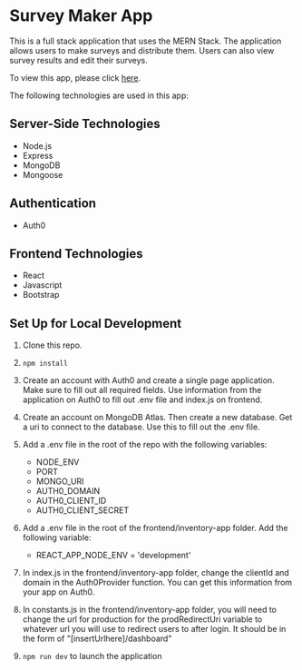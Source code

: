 # Survey Maker App

This is a full stack application that uses the MERN Stack.  The application allows users to make surveys and distribute them.  Users can also view survey results and edit their surveys.

To view this app, please click [here](https://www.surveymaker.app).

The following technologies are used in this app:

## Server-Side Technologies
- Node.js
- Express
- MongoDB
- Mongoose

## Authentication
- Auth0

## Frontend Technologies
- React
- Javascript
- Bootstrap

## Set Up for Local Development
1. Clone this repo.  
   
2. `npm install`
   
3. Create an account with Auth0 and create a single page application.  Make sure to fill out all required fields. Use information from the application on Auth0 to fill out .env file and index.js on frontend.

4. Create an account on MongoDB Atlas.  Then create a new database.  Get a uri to connect to the database.  Use this to fill out the .env file. 
   
5. Add a .env file in the root of the repo with the following variables:

    - NODE_ENV
    - PORT
    - MONGO_URI
    - AUTH0_DOMAIN
    - AUTH0_CLIENT_ID
    - AUTH0_CLIENT_SECRET
  
6. Add a .env file in the root of the frontend/inventory-app folder.  Add the following variable:

    - REACT_APP_NODE_ENV = 'development'
  
7. In index.js in the frontend/inventory-app folder, change the clientId and domain in the Auth0Provider function.  You can get this information from your app on Auth0.
   
8. In constants.js in the frontend/inventory-app folder, you will need to change the url for production for the prodRedirectUri variable to whatever url you will use to redirect users to after login.  It should be in the form of "[insertUrlhere]/dashboard"
   

9.  `npm run dev` to launch the application 


